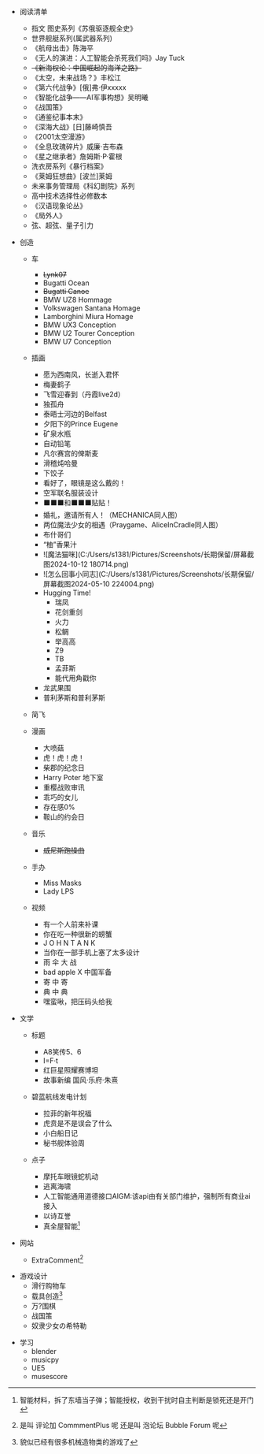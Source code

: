 - 阅读清单
  - 指文 图史系列《苏俄驱逐舰全史》
  - 世界舰艇系列(属武器系列)
  - 《航母出击》陈海平
  - 《无人的演进：人工智能会杀死我们吗》Jay Tuck
  - ~~《新海权论：中国崛起的海洋之路》~~
  - 《太空，未来战场？》丰松江
  - 《第六代战争》[俄]弗·伊xxxxx
  - 《智能化战争——AI军事构想》吴明曦
  - 《战国策》
  - 《通鉴纪事本末》
  - 《深海大战》[日]藤崎慎吾
  - 《2001太空漫游》
  - 《全息玫瑰碎片》威廉·吉布森
  - 《星之继承者》詹姆斯·P·霍根
  - 洗衣房系列《暴行档案》
  - 《莱姆狂想曲》[波兰]莱姆
  - 未来事务管理局《科幻剧院》系列
  - 高中技术选择性必修数本
  - 《汉语现象论丛》
  - 《局外人》
  - 弦、超弦、量子引力


- 创造
  - 车
    - ~~Lynk07~~
    - Bugatti Ocean
    - ~~Bugatti Canoe~~
    - BMW UZ8 Hommage
    - Volkswagen Santana Homage
    - Lamborghini Miura Homage
    - BMW UX3 Conception
    - BMW U2 Tourer Conception
    - BMW U7 Conception
  
  - 插画
    - 愿为西南风，长逝入君怀
    - 梅妻鹤子
    - 飞雪迎春到（丹霞live2d）
    - 独孤舟
    - 泰晤士河边的Belfast
    - 夕阳下的Prince Eugene
    - 矿泉水瓶
    - 自动铅笔
    - 凡尔赛宫的俾斯麦
    - 滑稽炖哈曼
    - 下饺子
    - 看好了，眼镜是这么戴的！
    - 空军联名服装设计
    - ⬛⬛⬛和⬛⬛⬛贴贴！
    - 婚礼，邀请所有人！（MECHANICA同人图）
    - 两位魔法少女的相遇（Praygame、AliceInCradle同人图）
    - 布什哥们
    - “柚”香果汁
    - ![魔法猫咪](C:/Users/s1381/Pictures/Screenshots/长期保留/屏幕截图2024-10-12 180714.png)
    - ![怎么回事小同志](C:/Users/s1381/Pictures/Screenshots/长期保留/屏幕截图2024-05-10 224004.png)
    - Hugging Time!
      - 瑞凤
      - 花剑重剑
      - 火力
      - 松鲷
      - 举高高  
      - Z9
      - TB
      - 孟菲斯
      - 能代用角戳你
    - 龙武果围
    - 普利茅斯和普利茅斯
  
  - 简飞
    

  - 漫画
    - 大喷菇
    - 虎！虎！虎！
    - 柴郡的纪念日
    - Harry Poter 地下室
    - 重樱战败审讯
    - 乖巧的女儿
    - 存在感0%
    - 鞍山的约会日
  
  - 音乐
    - ~~威尼斯跑操曲~~

  - 手办
    - Miss Masks
    - Lady LPS

  - 视频
    - 有一个人前来补课
    - 你在吃一种很新的螃蟹
    - J O H N   T A N K
    - 当你在一部手机上塞了太多设计
    - 雨 伞 大 战
    - bad apple X 中国军备
    - 寄 中 寄
    - 典 中 典
    - 嘿蛮啾，把压码头给我


- 文学
  - 标题
    - A8笑传5、6
    - I=F·t
    - 红巨星照耀赛博坦
    - 故事新编 国风·乐府·朱熹
  - 碧蓝航线发电计划
    - 拉菲的新年祝福
    - 虎贲是不是误会了什么
    - 小白船日记
    - 秘书舰体验周
  
  - 点子
    - 摩托车眼镜蛇机动
    - 逃离海啸
    - 人工智能通用道德接口AIGM:该api由有关部门维护，强制所有商业ai接入
    - 以诗互誉
    - 真全屋智能[^qwzn]
  
  [^qwzn]: 智能材料，拆了东墙当子弹；智能授权，收到干扰时自主判断是锁死还是开门
      

- 网站
  - ExtraComment[^2]
[^2]: 是叫 评论加 CommmentPlus 呢 还是叫 泡论坛 Bubble Forum 呢


- 游戏设计
  - 滑行购物车
  - 载具创造[^3]
  - 万?围棋
  - 战国策
  - 奴隶少女の希特勒
[^3]: 貌似已经有很多机械造物类的游戏了
  

- 学习
  - blender
  - musicpy
  - UE5
  - musescore




